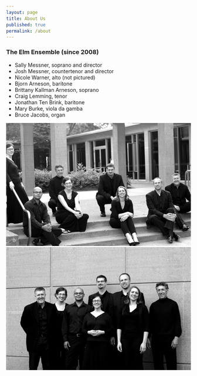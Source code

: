 ```yaml
---
layout: page
title: About Us
published: true
permalink: /about
---
```


### The Elm Ensemble (since 2008)

- Sally Messner, soprano and director
- Josh Messner, countertenor and director
- Nicole Warner, alto (not pictured)
- Bjorn Arneson, baritone
- Brittany Kallman Arneson, soprano
- Craig Lemming, tenor
- Jonathan Ten Brink, baritone
- Mary Burke, viola da gamba
- Bruce Jacobs, organ

![ELM Ensemble](/images/Elm08.jpg)
![ELM Ensemble](/images/Elm15.jpg)
